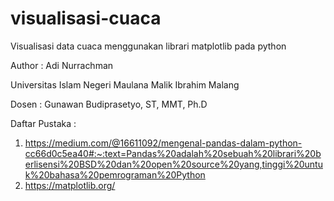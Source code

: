 # visualisasi-cuaca
Visualisasi data cuaca menggunakan librari matplotlib pada python

Author : Adi Nurrachman

Universitas Islam Negeri Maulana Malik Ibrahim Malang

Dosen : Gunawan Budiprasetyo, ST, MMT, Ph.D

Daftar Pustaka :
1. https://medium.com/@16611092/mengenal-pandas-dalam-python-cc66d0c5ea40#:~:text=Pandas%20adalah%20sebuah%20librari%20berlisensi%20BSD%20dan%20open%20source%20yang,tinggi%20untuk%20bahasa%20pemrograman%20Python
2. https://matplotlib.org/
